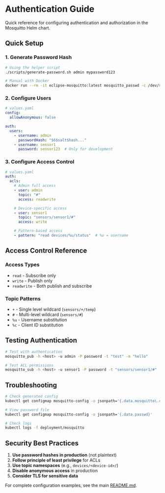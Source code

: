 # Authentication Guide

Quick reference for configuring authentication and authorization in the Mosquitto Helm chart.

## Quick Setup

### 1. Generate Password Hash

```bash
# Using the helper script
./scripts/generate-password.sh admin mypassword123

# Manual with Docker
docker run --rm -it eclipse-mosquitto:latest mosquitto_passwd -c /dev/stdout admin
```

### 2. Configure Users

```yaml
# values.yaml
config:
  allowAnonymous: false

auth:
  users:
    - username: admin
      passwordHash: "$6$salt$hash..."
    - username: sensor1
      password: sensor123  # Only for development
```

### 3. Configure Access Control

```yaml
# values.yaml
auth:
  acls:
    # Admin full access
    - user: admin
      topic: "#"
      access: readwrite

    # Device-specific access
    - user: sensor1
      topic: "sensors/sensor1/#"
      access: write

    # Pattern-based access
    - pattern: "read devices/%u/status"  # %u = username
```

## Access Control Reference

### Access Types

- `read` - Subscribe only
- `write` - Publish only
- `readwrite` - Both publish and subscribe

### Topic Patterns

- `+` - Single level wildcard (`sensors/+/temp`)
- `#` - Multi-level wildcard (`sensors/#`)
- `%u` - Username substitution
- `%c` - Client ID substitution

## Testing Authentication

```bash
# Test with authentication
mosquitto_pub -h <host> -u admin -P password -t "test" -m "hello"

# Test ACL permissions
mosquitto_sub -h <host> -u sensor1 -P password -t "sensors/sensor1/#"
```

## Troubleshooting

```bash
# Check generated config
kubectl get configmap mosquitto-config -o jsonpath='{.data.mosquitto\.conf}'

# View password file
kubectl get configmap mosquitto-config -o jsonpath='{.data.passwd}'

# Check logs
kubectl logs -f deployment/mosquitto
```

## Security Best Practices

1. **Use password hashes in production** (not plaintext)
2. **Follow principle of least privilege** for ACLs
3. **Use topic namespaces** (e.g., `devices/<device-id>/`)
4. **Disable anonymous access** in production
5. **Consider TLS for sensitive data**

For complete configuration examples, see the main [README.md](./README.md).
